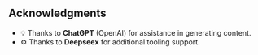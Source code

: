## Acknowledgments

- 💡 Thanks to **ChatGPT** (OpenAI) for assistance in generating content.
- ⚙️ Thanks to **Deepseex** for additional tooling support.
